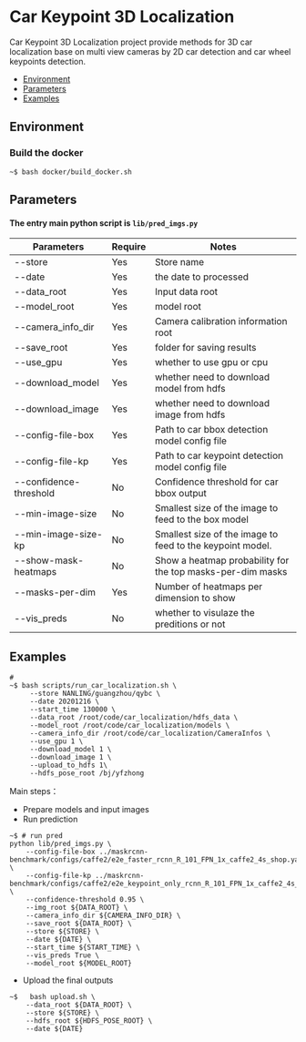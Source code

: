 # Car Keypoint 3D Localization
Car Keypoint 3D Localization project provide methods for 3D car localization base on multi view cameras by 2D car detection and car wheel keypoints detection. 

<!-- TOC -->
- [Environment](#Environment)
- [Parameters](#Parameters)
- [Examples](#Examples)
<!-- /TOC -->

## Environment
### Build the docker 
```shell
~$ bash docker/build_docker.sh
```

## Parameters
#### The entry main python script is `lib/pred_imgs.py` 
| Parameters            | Require |             Notes                                             |
| --------------------- | -------- | ------------------------------------------------------------ |
| --store               | Yes      | Store name                                                   |
| --date                | Yes      | the date to processed                                        |
| --data_root           | Yes      | Input data root                                              |
| --model_root          | Yes      | model root                                                   |
| --camera_info_dir     | Yes      | Camera calibration information root                          |
| --save_root           | Yes      | folder for saving results                                    |
| --use_gpu             | Yes      | whether to use gpu or cpu                                    |
| --download_model      | Yes      | whether need to download model from hdfs                     |
| --download_image      | Yes      |whether need to download image from hdfs                      |
| --config-file-box     | Yes      | Path to car bbox detection model config file                 |
| --config-file-kp      | Yes      | Path to car keypoint detection model config file             |
| --confidence-threshold| No       | Confidence threshold for car bbox output                     |
| --min-image-size      | No       | Smallest size of the image to feed to the box model          |
| --min-image-size-kp   | No       | Smallest size of the image to feed to the keypoint model.    |
| --show-mask-heatmaps  | No       | Show a heatmap probability for the top masks-per-dim masks   |
| --masks-per-dim       | Yes      | Number of heatmaps per dimension to show                     |
| --vis_preds           | No       | whether to visulaze the preditions or not                    |

## Examples

```shell
# 
~$ bash scripts/run_car_localization.sh \
     --store NANLING/guangzhou/qybc \
     --date 20201216 \
     --start_time 130000 \
     --data_root /root/code/car_localization/hdfs_data \
     --model_root /root/code/car_localization/models \
     --camera_info_dir /root/code/car_localization/CameraInfos \
     --use_gpu 1 \
     --download_model 1 \
     --download_image 1 \
     --upload_to_hdfs 1\
     --hdfs_pose_root /bj/yfzhong
```
Main steps：
- Prepare models and input images
- Run prediction
```shell
~$ # run pred
python lib/pred_imgs.py \
    --config-file-box ../maskrcnn-benchmark/configs/caffe2/e2e_faster_rcnn_R_101_FPN_1x_caffe2_4s_shop.yaml \
    --config-file-kp ../maskrcnn-benchmark/configs/caffe2/e2e_keypoint_only_rcnn_R_101_FPN_1x_caffe2_4s_shop_pad.yaml \
    --confidence-threshold 0.95 \
    --img_root ${DATA_ROOT} \
    --camera_info_dir ${CAMERA_INFO_DIR} \
    --save_root ${DATA_ROOT} \
    --store ${STORE} \
    --date ${DATE} \
    --start_time ${START_TIME} \
    --vis_preds True \
    --model_root ${MODEL_ROOT}
```
- Upload the final outputs
```shell
~$   bash upload.sh \
    --data_root ${DATA_ROOT} \
    --store ${STORE} \
    --hdfs_root ${HDFS_POSE_ROOT} \
    --date ${DATE}
```
